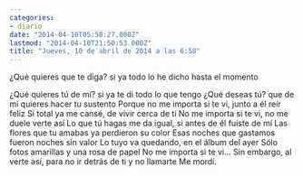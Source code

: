 ```yaml
---
categories:
- diario
date: "2014-04-10T05:58:27.000Z"
lastmod: "2014-04-10T21:50:53.000Z"
title: "Jueves, 10 de abril de 2014 a las 6:58"
---
```


¿Qué quieres que te diga? si ya todo lo he dicho hasta el momento

¿Qué quieres tú de mí? si ya te di todo lo que tengo
¿Qué deseas tú? que de mí quieres hacer tu sustento
Porque no me importa si te vi, junto a él reír feliz
Si total ya me cansé, de vivir cerca de ti
No me importa si te vi, no me duele verte así
Lo que tú hagas me da igual, si antes de él fuiste de mí
Las flores que tu amabas ya perdieron su color
Esas noches que gastamos fueron noches sin valor
Lo tuyo va quedando, en el álbum del ayer
Sólo fotos amarillas y una rosa de papel
No me importa si te vi... 
Sin embargo, al verte así, para no ir detrás de ti y no llamarte
Me mordí.